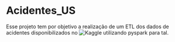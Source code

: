 # Acidentes_US
Esse projeto tem por objetivo a realização de um ETL dos dados de acidentes disponibilizados no ![Kaggle](https://www.kaggle.com/datasets/sobhanmoosavi/us-accidents) utilizando pyspark para tal.
